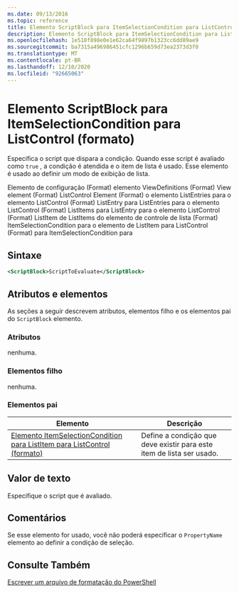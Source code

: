 ```yaml
---
ms.date: 09/13/2016
ms.topic: reference
title: Elemento ScriptBlock para ItemSelectionCondition para ListControl (formato)
description: Elemento ScriptBlock para ItemSelectionCondition para ListControl (formato)
ms.openlocfilehash: 1e518f898e0e1e62ca64f9897b1323cc6dd89ae9
ms.sourcegitcommit: ba7315a496986451cfc1296b659d73ea2373d3f0
ms.translationtype: MT
ms.contentlocale: pt-BR
ms.lasthandoff: 12/10/2020
ms.locfileid: "92665063"
---
```

# <a name="scriptblock-element-for-itemselectioncondition-for-listcontrol-format"></a>Elemento ScriptBlock para ItemSelectionCondition para ListControl (formato)

Especifica o script que dispara a condição. Quando esse script é avaliado como `true` , a condição é atendida e o item de lista é usado. Esse elemento é usado ao definir um modo de exibição de lista.

Elemento de configuração (Format) elemento ViewDefinitions (Format) View element (Format) ListControl Element (Format) o elemento ListEntries para o elemento ListControl (Format) ListEntry para ListEntries para o elemento ListControl (Format) ListItems para ListEntry para o elemento ListControl (Format) ListItem de ListItems do elemento de controle de lista (Format) ItemSelectionCondition para o elemento de ListItem para ListControl (Format) para ItemSelectionCondition para

## <a name="syntax"></a>Sintaxe

```xml
<ScriptBlock>ScriptToEvaluate</ScriptBlock>
```

## <a name="attributes-and-elements"></a>Atributos e elementos

As seções a seguir descrevem atributos, elementos filho e os elementos pai do `ScriptBlock` elemento.

### <a name="attributes"></a>Atributos

nenhuma.

### <a name="child-elements"></a>Elementos filho

nenhuma.

### <a name="parent-elements"></a>Elementos pai

|Elemento|Descrição|
|-------------|-----------------|
|[Elemento ItemSelectionCondition para ListItem para ListControl (formato)](./itemselectioncondition-element-for-listitem-for-listcontrol-format.md)|Define a condição que deve existir para este item de lista ser usado.|

## <a name="text-value"></a>Valor de texto

Especifique o script que é avaliado.

## <a name="remarks"></a>Comentários

Se esse elemento for usado, você não poderá especificar o `PropertyName` elemento ao definir a condição de seleção.

## <a name="see-also"></a>Consulte Também

[Escrever um arquivo de formatação do PowerShell](./writing-a-powershell-formatting-file.md)

